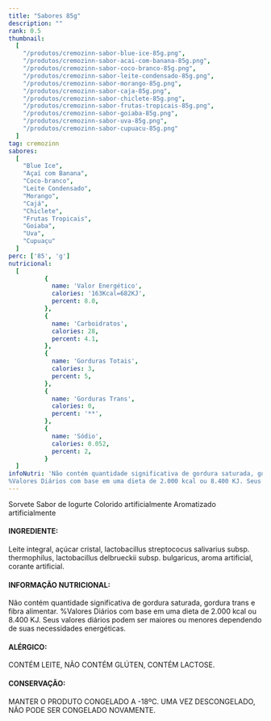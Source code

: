 ```yaml
---
title: "Sabores 85g"
description: ""
rank: 0.5
thumbnail:
  [
    "/produtos/cremozinn-sabor-blue-ice-85g.png",
    "/produtos/cremozinn-sabor-acai-com-banana-85g.png",
    "/produtos/cremozinn-sabor-coco-branco-85g.png",
    "/produtos/cremozinn-sabor-leite-condensado-85g.png",
    "/produtos/cremozinn-sabor-morango-85g.png",
    "/produtos/cremozinn-sabor-caja-85g.png",
    "/produtos/cremozinn-sabor-chiclete-85g.png",
    "/produtos/cremozinn-sabor-frutas-tropicais-85g.png",
    "/produtos/cremozinn-sabor-goiaba-85g.png",
    "/produtos/cremozinn-sabor-uva-85g.png",
    "/produtos/cremozinn-sabor-cupuacu-85g.png"
  ]
tag: cremozinn
sabores:
  [
    "Blue Ice",
    "Açaí com Banana",
    "Coco-branco",
    "Leite Condensado",
    "Morango",
    "Cajá",
    "Chiclete",
    "Frutas Tropicais",
    "Goiaba",
    "Uva",
    "Cupuaçu"
  ]
perc: ['85', 'g']
nutricional:
  [
          {
            name: 'Valor Energético',
            calories: '163Kcal=682KJ',
            percent: 8.0,
          },
          {
            name: 'Carboidratos',
            calories: 28,
            percent: 4.1,
          },
          {
            name: 'Gorduras Totais',
            calories: 3,
            percent: 5,
          },
          {
            name: 'Gorduras Trans',
            calories: 0,
            percent: '**',
          },
          {
            name: 'Sódio',
            calories: 0.052,
            percent: 2,
          }
  ]
infoNutri: 'Não contém quantidade significativa de gordura saturada, gordura trans e fibra alimentar.
%Valores Diários com base em uma dieta de 2.000 kcal ou 8.400 KJ. Seus valores diários podem ser maiores ou menores dependendo de suas necessidades energéticas.'
---
```


Sorvete Sabor de Iogurte
Colorido artificialmente
Aromatizado artificialmente

#### INGREDIENTE:

Leite integral, açúcar cristal, lactobacillus streptococus salivarius subsp. thermophilus, lactobacillus delbrueckii subsp. bulgaricus, aroma artificial, corante artificial.

#### INFORMAÇÃO NUTRICIONAL:

Não contém quantidade significativa de gordura saturada, gordura trans e fibra alimentar.
%Valores Diários com base em uma dieta de 2.000 kcal ou 8.400 KJ. Seus valores diários podem ser maiores ou menores dependendo de suas necessidades energéticas.

#### ALÉRGICO:

CONTÉM LEITE, NÃO CONTÉM GLÚTEN, CONTÉM LACTOSE.

#### CONSERVAÇÃO:

MANTER O PRODUTO CONGELADO A -18ºC. UMA VEZ DESCONGELADO, NÃO PODE SER CONGELADO NOVAMENTE.

